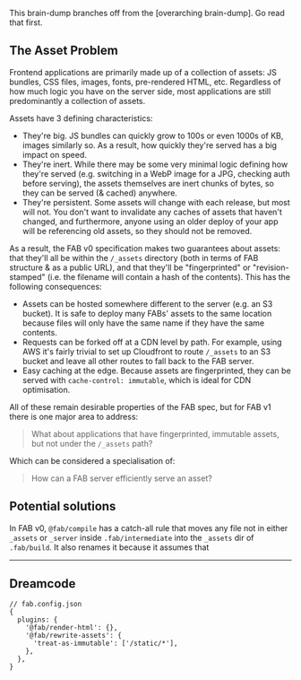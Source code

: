 This brain-dump branches off from the [overarching brain-dump]. Go read that first.

## The Asset Problem

Frontend applications are primarily made up of a collection of assets: JS bundles, CSS files, images, fonts, pre-rendered HTML, etc. Regardless of how much logic you have on the server side, most applications are still predominantly a collection of assets.

Assets have 3 defining characteristics:

- They're big. JS bundles can quickly grow to 100s or even 1000s of KB, images similarly so. As a result, how quickly they're served has a big impact on speed.
- They're inert. While there may be some very minimal logic defining how they're served (e.g. switching in a WebP image for a JPG, checking auth before serving), the assets themselves are inert chunks of bytes, so they can be served (& cached) anywhere.
- They're persistent. Some assets will change with each release, but most will not. You don't want to invalidate any caches of assets that haven't changed, and furthermore, anyone using an older deploy of your app will be referencing old assets, so they should not be removed.

As a result, the FAB v0 specification makes two guarantees about assets: that they'll all be within the `/_assets` directory (both in terms of FAB structure & as a public URL), and that they'll be "fingerprinted" or "revision-stamped" (i.e. the filename will contain a hash of the contents). This has the following consequences:

- Assets can be hosted somewhere different to the server (e.g. an S3 bucket). It is safe to deploy many FABs' assets to the same location because files will only have the same name if they have the same contents.
- Requests can be forked off at a CDN level by path. For example, using AWS it's fairly trivial to set up Cloudfront to route `/_assets` to an S3 bucket and leave all other routes to fall back to the FAB server.
- Easy caching at the edge. Because assets are fingerprinted, they can be served with `cache-control: immutable`, which is ideal for CDN optimisation.

All of these remain desirable properties of the FAB spec, but for FAB v1 there is one major area to address:

> What about applications that have fingerprinted, immutable assets, but not under the `/_assets` path?

Which can be considered a specialisation of:

> How can a FAB server efficiently serve an asset?

## Potential solutions

In FAB v0, `@fab/compile` has a catch-all rule that moves any file not in either `_assets` or `_server` inside `.fab/intermediate` into the `_assets` dir of `.fab/build`. It also renames it because it assumes that

---

## Dreamcode

```json5
// fab.config.json
{
  plugins: {
    '@fab/render-html': {},
    '@fab/rewrite-assets': {
      'treat-as-immutable': ['/static/*'],
    },
  },
}
```
